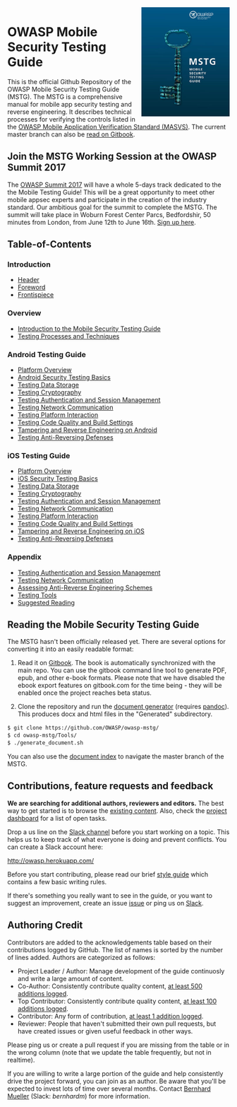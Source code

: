 <img width=200px align="right" style="float: right;" src="Document/Images/titlepage-small.jpg">

# OWASP Mobile Security Testing Guide

This is the official Github Repository of the OWASP Mobile Security Testing Guide (MSTG). The MSTG is a comprehensive manual for mobile app security testing and reverse engineering. It describes technical processes for verifying the controls listed in the [OWASP Mobile Application Verification Standard (MASVS)](https://github.com/OWASP/owasp-masvs). The current master branch can also be [read on Gitbook](https://b-mueller.gitbooks.io/owasp-mobile-security-testing-guide/content/).

## Join the MSTG Working Session at the OWASP Summit 2017

The [OWASP Summit 2017](http://owaspsummit.org) will have a whole 5-days track dedicated to the the Mobile Testing Guide! This will be a great opportunity to meet other mobile appsec experts and participate in the creation of the industry standard. Our ambitious goal for the summit to complete the MSTG. The summit will take place in Woburn Forest Center Parcs, Bedfordshir, 50 minutes from London, from June 12th to June 16th. [Sign up here](http://owaspsummit.org/Working-Sessions/Mobile-Security/MSTG.html).

## Table-of-Contents

### Introduction

- [Header](Document/0x00-Header.md)
- [Foreword](Document/Foreword.md)
- [Frontispiece](Document/0x02-Frontispiece.md)

### Overview

* [Introduction to the Mobile Security Testing Guide](Document/0x03-Overview.md)
* [Testing Processes and Techniques](Document/0x04-Testing-Processes-and-Techniques.md)

### Android Testing Guide

- [Platform Overview](Document/0x05a-Platform-Overview.md)
- [Android Security Testing Basics](Document/0x05b-Basic-Security_Testing.md)
- [Testing Data Storage](Document/0x05d-Testing-Data-Storage.md)
- [Testing Cryptography](Document/0x05e-Testing-Cryptography.md)
- [Testing Authentication and Session Management](Document/0x05f-Testing-Local-Authentication.md)
- [Testing Network Communication](Document/0x05g-Testing-Network-Communication.md)
- [Testing Platform Interaction](Document/0x05h-Testing-Platform-Interaction.md)
- [Testing Code Quality and Build Settings](Document/0x05i-Testing-Code-Quality-and-Build-Settings.md)
- [Tampering and Reverse Engineering on Android](Document/0x05c-Reverse-Engineering-and-Tampering.md)
- [Testing Anti-Reversing Defenses](Document/0x05j-Testing-Resiliency-Against-Reverse-Engineering.md)

### iOS Testing Guide

- [Platform Overview](Document/0x06a-Platform-Overview.md)
- [iOS Security Testing Basics](Document/0x06b-Basic-Security-Testing.md)
- [Testing Data Storage](Document/0x06d-Testing-Data-Storage.md)
- [Testing Cryptography](Document/0x06e-Testing-Cryptography.md)
- [Testing Authentication and Session Management](Document/0x06f-Testing-Local-Authentication.md)
- [Testing Network Communication](Document/0x06g-Testing-Network-Communication.md)
- [Testing Platform Interaction](Document/0x06h-Testing-Platform-Interaction.md)
- [Testing Code Quality and Build Settings](Document/0x06i-Testing-Code-Quality-and-Build-Settings.md)
- [Tampering and Reverse Engineering on iOS](Document/0x06c-Reverse-Engineering-and-Tampering.md)
- [Testing Anti-Reversing Defenses](Document/0x06j-Testing-Resiliency-Against-Reverse-Engineering.md)

### Appendix

* [Testing Authentication and Session Management](Document/0x07a-Testing-Authentication-and-Session-Management.md)
* [Testing Network Communication](Document/0x07b-Testing-Network-Communication.md)
* [Assessing Anti-Reverse Engineering Schemes](Document/0x07c-Assessing-Anti-Reverse-Engineering-Schemes.md)
* [Testing Tools](Document/0x08-Testing-Tools.md)
* [Suggested Reading](Document/0x09-Suggested-Reading.md)

## Reading the Mobile Security Testing Guide

The MSTG hasn't been officially released yet. There are several options for converting it into an easily readable format:

1. Read it on [Gitbook](https://b-mueller.gitbooks.io/owasp-mobile-security-testing-guide/content/). The book is automatically synchronized with the main repo. You can use the gitbook command line tool to generate PDF, epub, and other e-book formats. Please note that we have disabled the ebook export features on gitbook.com for the time being - they will be enabled once the project reaches beta status.

2. Clone the repository and run the [document generator](https://github.com/OWASP/owasp-mstg/blob/master/Tools/generate_document.sh) (requires [pandoc](http://pandoc.org)). This produces docx and html files in the "Generated" subdirectory.

```bash
$ git clone https://github.com/OWASP/owasp-mstg/
$ cd owasp-mstg/Tools/
$ ./generate_document.sh
```

You can also use the [document index](https://rawgit.com/OWASP/owasp-mstg/master/Generated/OWASP-MSTG-Table-of-Contents.html) to navigate the master branch of the MSTG.

## Contributions, feature requests and feedback

**We are searching for additional authors, reviewers and editors.** The best way to get started is to browse the [existing content](https://b-mueller.gitbooks.io/owasp-mobile-security-testing-guide/content/). Also, check the [project dashboard](https://github.com/OWASP/owasp-mstg/projects/1) for a list of open tasks.

Drop a us line on the [Slack channel](https://owasp.slack.com/messages/project-mobile_omtg/details/) before you start working on a topic. This helps us to keep track of what everyone is doing and prevent conflicts. You can create a Slack account here:

http://owasp.herokuapp.com/

Before you start contributing, please read our brief [style guide](https://github.com/OWASP/owasp-mstg/blob/master/style_guide.md) which contains a few basic writing rules.

If there's something you really want to see in the guide, or you want to suggest an improvement, create an issue [issue](https://github.com/OWASP/owasp-mstg/issues) or ping us on [Slack](https://owasp.slack.com/messages/project-mobile_omtg/details/).

## Authoring Credit

Contributors are added to the acknowledgements table based on their contributions logged by GitHub. The list of names is sorted by the number of lines added. Authors are categorized as follows:

- Project Leader / Author: Manage development of the guide continuosly and write a large amount of content.
- Co-Author: Consistently contribute quality content, [at least 500 additions logged](https://github.com/OWASP/owasp-mstg/graphs/contributors).
- Top Contributor: Consistently contribute quality content, [at least 100 additions logged](https://github.com/OWASP/owasp-mstg/graphs/contributors).
- Contributor: Any form of contribution, [at least 1 addition logged](https://github.com/OWASP/owasp-mstg/graphs/contributors).
- Reviewer: People that haven't submitted their own pull requests, but have created issues or given useful feedback in other ways.

Please ping us or create a pull request if you are missing from the table or in the wrong column (note that we update the table frequently, but not in realtime).

If you are willing to write a large portion of the guide and help consistently drive the project forward, you can join as an author. Be aware that you'll be expected to invest lots of time over several months. Contact [Bernhard Mueller](https://github.com/b-mueller) (Slack: *bernhardm*) for more information.
